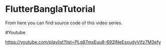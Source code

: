 # FlutterBanglaTutorial
From here you can find source code of this video series.


#Youtube

https://youtube.com/playlist?list=PLg87mxEuu8-692INeEsxudyVifz7M3efy
